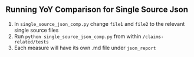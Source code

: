 ## Running YoY Comparison for Single Source Json

1. In `single_source_json_comp.py` change `file1` and `file2` to the relevant single source files 
2. Run `python single_source_json_comp.py` from within `/claims-related/tests`
3. Each measure will have its own .md file under `json_report`
